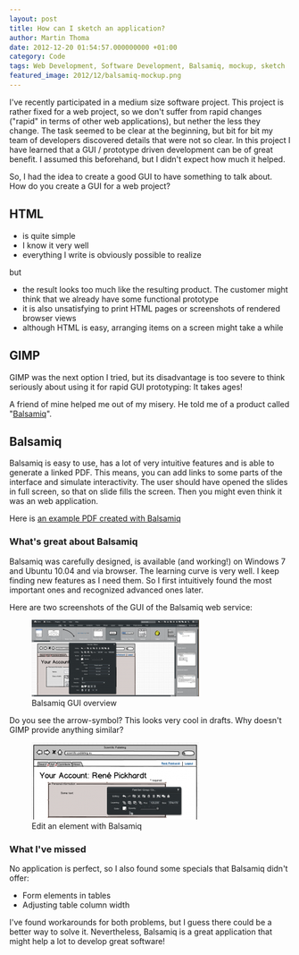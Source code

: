 ```yaml
---
layout: post
title: How can I sketch an application?
author: Martin Thoma
date: 2012-12-20 01:54:57.000000000 +01:00
category: Code
tags: Web Development, Software Development, Balsamiq, mockup, sketch
featured_image: 2012/12/balsamiq-mockup.png
---
```

I've recently participated in a medium size software project. This project is rather fixed for a web project, so we don't suffer from rapid changes ("rapid" in terms of other web applications), but nether the less they change. The task seemed to be clear at the beginning, but bit for bit my team of developers discovered details that were not so clear. In this project I have learned that a GUI / prototype driven development can be of great benefit. I assumed this beforehand, but I didn't expect how much it helped.

So, I had the idea to create a good GUI to have something to talk about. How do you create a GUI for a web project?

<h2>HTML</h2>
<ul>
  <li>is quite simple</li>
  <li>I know it very well</li>
  <li>everything I write is obviously possible to realize</li>
</ul>

but

<ul>
  <li>the result looks too much like the resulting product. The customer might think that we already have some functional prototype
  <li>it is also unsatisfying to print HTML pages or screenshots of rendered browser views</li>
  <li>although HTML is easy, arranging items on a screen might take a while</li>
</ul>

<h2>GIMP</h2>
GIMP was the next option I tried, but its disadvantage is too severe to think seriously about using it for rapid GUI prototyping: It takes ages!

A friend of mine helped me out of my misery. He told me of a product called "<a href="http://www.balsamiq.com/">Balsamiq</a>".

<h2>Balsamiq</h2>
Balsamiq is easy to use, has a lot of very intuitive features and is able to generate a linked PDF. This means, you can add links to some parts of the interface and simulate interactivity. The user should have opened the slides in full screen, so that on slide fills the screen. Then you might even think it was an web application.

Here is <a href='../images/2012/12/Scientific-publishing.pdf'>an example PDF created with Balsamiq</a>

<h3>What's great about Balsamiq</h3>
Balsamiq was carefully designed, is available (and working!) on Windows 7 and Ubuntu 10.04 and via browser. The learning curve is very well. I keep finding new features as I need them. So I first intuitively found the most important ones and recognized advanced ones later.

Here are two screenshots of the GUI of the Balsamiq web service:

<figure class="aligncenter">
            <a href="../images/2012/12/balsamiq-tabs-bar-300x137.png"><img src="../images/2012/12/balsamiq-tabs-bar-300x137.png" alt="Balsamiq GUI overview" style="max-width:300px;max-height:137px" class="size-medium wp-image-51021"/></a>
            <figcaption class="text-center">Balsamiq GUI overview</figcaption>
        </figure>

Do you see the arrow-symbol? This looks very cool in drafts. Why doesn't GIMP provide anything similar?

<figure class="aligncenter">
            <a href="../images/2012/12/balsamiq-edit-300x138.png"><img src="../images/2012/12/balsamiq-edit-300x138.png" alt="Edit an element with Balsamiq" style="max-width:300px;max-height:138px" class="size-medium wp-image-51031"/></a>
            <figcaption class="text-center">Edit an element with Balsamiq</figcaption>
        </figure>

<h3>What I've missed</h3>
No application is perfect, so I also found some specials that Balsamiq didn't offer:
<ul>
  <li>Form elements in tables</li>
  <li>Adjusting table column width</li>
</ul>

I've found workarounds for both problems, but I guess there could be a better way to solve it. Nevertheless, Balsamiq is a great application that might help a lot to develop great software!
